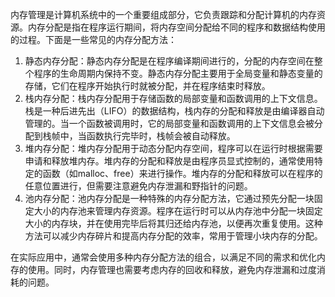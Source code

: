 内存管理是计算机系统中的一个重要组成部分，它负责跟踪和分配计算机的内存资源。内存分配是指在程序运行期间，将内存空间分配给不同的程序和数据结构使用的过程。下面是一些常见的内存分配方法：

1. 静态内存分配：静态内存分配是在程序编译期间进行的，分配的内存空间在整个程序的生命周期内保持不变。静态内存分配主要用于全局变量和静态变量的存储，它们在程序开始执行时就被分配，并在程序结束时释放。
2. 栈内存分配：栈内存分配用于存储函数的局部变量和函数调用的上下文信息。栈是一种后进先出（LIFO）的数据结构，栈内存的分配和释放是由编译器自动管理的。当一个函数被调用时，它的局部变量和函数调用的上下文信息会被分配到栈帧中，当函数执行完毕时，栈帧会被自动释放。
3. 堆内存分配：堆内存分配用于动态分配内存空间，程序可以在运行时根据需要申请和释放堆内存。堆内存的分配和释放是由程序员显式控制的，通常使用特定的函数（如malloc、free）来进行操作。堆内存的分配和释放可以在程序的任意位置进行，但需要注意避免内存泄漏和野指针的问题。
4. 池内存分配：池内存分配是一种特殊的内存分配方法，它通过预先分配一块固定大小的内存池来管理内存资源。程序在运行时可以从内存池中分配一块固定大小的内存块，并在使用完毕后将其归还给内存池，以便再次重复使用。这种方法可以减少内存碎片和提高内存分配的效率，常用于管理小块内存的分配。

在实际应用中，通常会使用多种内存分配方法的组合，以满足不同的需求和优化内存的使用。同时，内存管理也需要考虑内存的回收和释放，避免内存泄漏和过度消耗的问题。